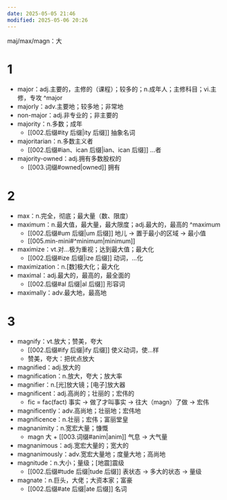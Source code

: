 ```yaml
---
date: 2025-05-05 21:46
modified: 2025-05-06 20:26
---
```


maj/max/magn：大

# 1

- major：adj.主要的，主修的（课程）；较多的；n.成年人；主修科目；vi.主修，专攻 ^major
- majorly：adv.主要地；较多地；非常地
- non-major：adj.非专业的；非主要的
- majority：n.多数；成年
	- [[002.后缀#ity 后缀|ity 后缀]] 抽象名词
- majoritarian：n.多数主义者
	- [[002.后缀#ian、ican 后缀|ian、ican 后缀]] ...者
- majority-owned：adj.拥有多数股权的
	- [[003.词缀#owned|owned]] 拥有

# 2

- max：n.完全，彻底；最大量（数、限度）
- maximum：n.最大值，最大量，最大限度；adj.最大的，最高的 ^maximum
	- [[002.后缀#um 后缀|um 后缀]] 地儿 -> 置于最小的区域 -> 最小值
	- [[005.min-mini#^minimum|minimum]]
- maximize：vt.对...极为重视；达到最大值；最大化
	- [[002.后缀#ize 后缀|ize 后缀]] 动词，...化
- maximization：n.\[数\]极大化；最大化
- maximal：adj.最大的，最高的，最全面的
	- [[002.后缀#al 后缀|al 后缀]] 形容词
- maximally：adv.最大地，最高地

# 3

- magnify：vt.放大；赞美，夸大
	- [[002.后缀#ify 后缀|ify 后缀]] 使义动词，使...样
	- 赞美，夸大：把优点放大
- magnified：adj.放大的
- magnification：n.放大，夸大；放大率
- magnifier：n.\[光\]放大镜；\[电子\]放大器
- magnificent：adj.高尚的；壮丽的；宏伟的
	- fic = fac(fact) 事实 -> 做了才叫事实 -> 往大（magn）了做 -> 宏伟
- magnificently：adv.高尚地；壮丽地；宏伟地
- magnificence：n.壮丽；宏伟；富丽堂皇
- magnanimity：n.宽宏大量；慷慨
	- magn 大 + [[003.词缀#anim|anim]] 气息 -> 大气量
- magnanimous：adj.宽宏大量的；宽大的
- magnanimously：adv.宽宏大量地；度量大地；高尚地
- magnitude：n.大小；量级；\[地震\]震级
	- [[002.后缀#tude 后缀|tude 后缀]] 表状态 -> 多大的状态 -> 量级
- magnate：n.巨头，大佬；大资本家；富豪
	- [[002.后缀#ate 后缀|ate 后缀]] 名词
